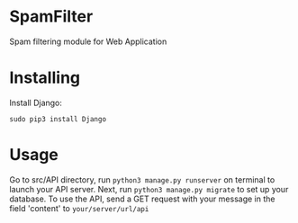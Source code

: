 # SpamFilter

Spam filtering module for Web Application

# Installing

Install Django:
```
sudo pip3 install Django
```

# Usage

Go to src/API directory, run ```python3 manage.py runserver``` on terminal to launch your API server.
Next, run ```python3 manage.py migrate``` to set up your database.
To use the API, send a GET request with your message in the field 'content' to `your/server/url/api`
